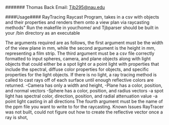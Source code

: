 ####### Thomas Back Email: Tjb295@nau.edu

####Usage####
RayTracing Raycast Program, takes in a csv with objects and their properties and renders them onto a view plan via raycasting methods" 
Run the makefile in your/home/ and Tjbparser should be built in your /bin directory as an executable

The arguments required are as follows, the first argument must be the width of the view plane in mm, while the second argument is the height in mm, representing a film strip.
The third argument must be a csv file correctly formatted to input spheres, camera, and plane objects along with light objects that could either be a spot light or a point light with properties that include the spectral, diffuse color properties for objects, and specific properties for the light objects.
If there is no light, a ray tracing method is called to cast rays
off of each surface until enough reflective colors are returned.
  -Camera has only a width and height,
  -Plane has a color, position, and normal vectors
  -Sphere has a color, position, and radius vectors 
  -a spot light has spectral color, direction, position, and radial attenuation value
  -a point light casting in all directions
The fourth argument must be the name of the ppm file you want to write to for the raycasting.
Known Issues
RayTracer was not built, could not figure out how to create the reflective vector once a ray is shot, 
